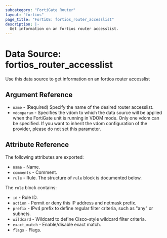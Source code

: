 ```yaml
---
subcategory: "FortiGate Router"
layout: "fortios"
page_title: "FortiOS: fortios_router_accesslist"
description: |-
  Get information on an fortios router accesslist.
---
```


# Data Source: fortios_router_accesslist
Use this data source to get information on an fortios router accesslist

## Argument Reference

* `name` - (Required) Specify the name of the desired router accesslist.
* `vdomparam` - Specifies the vdom to which the data source will be applied when the FortiGate unit is running in VDOM mode. Only one vdom can be specified. If you want to inherit the vdom configuration of the provider, please do not set this parameter.


## Attribute Reference

The following attributes are exported:

* `name` - Name.
* `comments` - Comment.
* `rule` - Rule. The structure of `rule` block is documented below.

The `rule` block contains:

* `id` - Rule ID.
* `action` - Permit or deny this IP address and netmask prefix.
* `prefix` - IPv4 prefix to define regular filter criteria, such as "any" or subnets.
* `wildcard` - Wildcard to define Cisco-style wildcard filter criteria.
* `exact_match` - Enable/disable exact match.
* `flags` - Flags.

